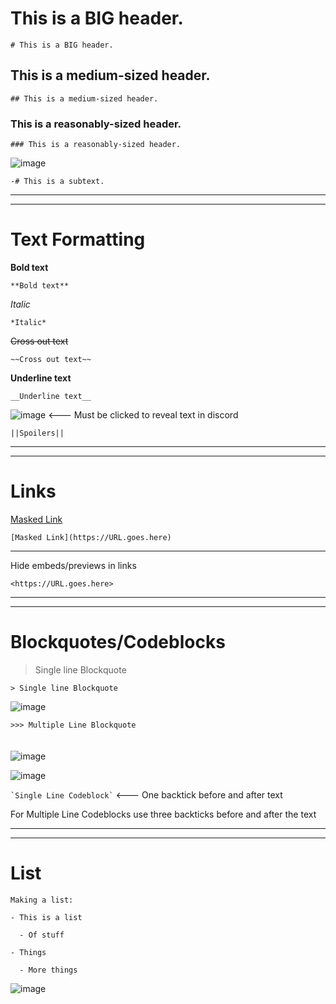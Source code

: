 # This is a BIG header.
```# This is a BIG header.```

## This is a medium-sized header.
```## This is a medium-sized header.```

### This is a reasonably-sized header.
```### This is a reasonably-sized header.```

![image](https://github.com/user-attachments/assets/278433c9-d40d-47fc-af86-e64a5a90beb8)

```-# This is a subtext.```

---
---  
# Text Formatting

**Bold text**

```**Bold text**```

*Italic*

```*Italic*```

~~Cross out text~~

```~~Cross out text~~```

__Underline text__

```__Underline text__```

![image](https://github.com/user-attachments/assets/2207e03b-33fc-470d-a4ae-1e7cd1e0ddc8)  <--- Must be clicked to reveal text in discord

```||Spoilers||```

---
---
# Links
[Masked Link](https://URL.goes.here)

```[Masked Link](https://URL.goes.here)```

---
Hide embeds/previews in links

```<https://URL.goes.here>```

---
---
# Blockquotes/Codeblocks
> Single line Blockquote

```> Single line Blockquote```

![image](https://github.com/user-attachments/assets/eefd840f-2f73-4dab-bdfd-3984f4de4a87)

```>>> Multiple Line Blockquote```
\
\
\
![image](https://github.com/user-attachments/assets/5d245df2-20fd-4c98-a953-4df3911f0844)

![image](https://github.com/user-attachments/assets/db2c813d-c4eb-47ad-bdfe-a4d25df3d90f)

``` `Single Line Codeblock` ``` <--- One backtick before and after text

For Multiple Line Codeblocks use three backticks before and after the text

---
---
# List
`Making a list:`

`- This is a list`

`  - Of stuff`

`- Things`

`  - More things`

![image](https://github.com/user-attachments/assets/3a05d87f-7c94-4b67-bb24-bdcf5d5f4c71)
